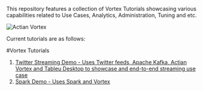 This repository features a collection of Vortex Tutorials showcasing various capabilities related to Use Cases, Analytics, Administration, Tuning and etc.

![Actian Vortex](http://wwwcdn2.actian.com/wp-content/uploads/2015/03/vortex-img.jpg)


Current tutorials are as follows:

#Vortex Tutorials
1. [Twitter Streaming Demo - Uses Twitter feeds, Apache Kafka, Actian Vortex and Tableu Desktop to showcase and end-to-end streaming use case](tutorials/streaming-demo/README.md)
1. [Spark Demo - Uses Spark and Vortex](tutorials/spark-demo/README.md) 


